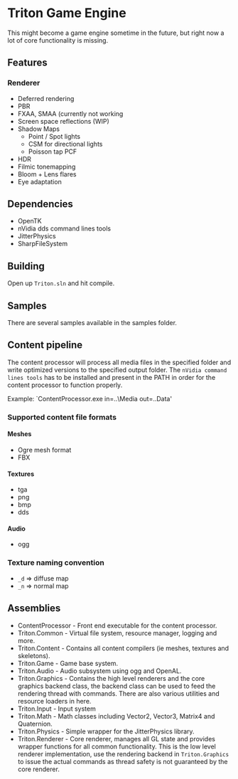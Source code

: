 Triton Game Engine
=====================
This might become a game engine sometime in the future, but right now a lot of core functionality is missing.

## Features

### Renderer
* Deferred rendering
* PBR
* FXAA, SMAA (currently not working
* Screen space reflections (WIP)
* Shadow Maps
    * Point / Spot lights
    * CSM for directional lights
    * Poisson tap PCF
* HDR
* Filmic tonemapping
* Bloom + Lens flares
* Eye adaptation

## Dependencies
* OpenTK
* nVidia dds command lines tools
* JitterPhysics
* SharpFileSystem

## Building
Open up `Triton.sln` and hit compile.

## Samples
There are several samples available in the samples folder.

## Content pipeline
The content processor will process all media files in the specified folder and write optimized versions to the specified output folder. The `nVidia command lines tools` has to be installed and present in the PATH in order for the content processor to function properly.

Example: `ContentProcessor.exe in=..\Media out=..Data'

### Supported content file formats
#### Meshes
* Ogre mesh format
* FBX

#### Textures
* tga
* png
* bmp
* dds

#### Audio
* ogg

### Texture naming convention
* `_d` => diffuse map
* `_n` => normal map

## Assemblies
* ContentProcessor - Front end executable for the content processor.
* Triton.Common - Virtual file system, resource manager, logging and more.
* Triton.Content - Contains all content compilers (ie meshes, textures and skeletons).
* Triton.Game - Game base system.
* Triton.Audio - Audio subsystem using ogg and OpenAL.
* Triton.Graphics - Contains the high level renderers and the core graphics backend class, the backend class can be used to feed the rendering thread with commands. There are also various utilities and resource loaders in here.
* Triton.Input - Input system
* Triton.Math - Math classes including Vector2, Vector3, Matrix4 and Quaternion.
* Triton.Physics - Simple wrapper for the JitterPhysics library.
* Triton.Renderer - Core renderer, manages all GL state and provides wrapper functions for all common functionality. This is the low level renderer implementation, use the rendering backend in `Triton.Graphics` to issue the actual commands as thread safety is not guaranteed by the core renderer.
